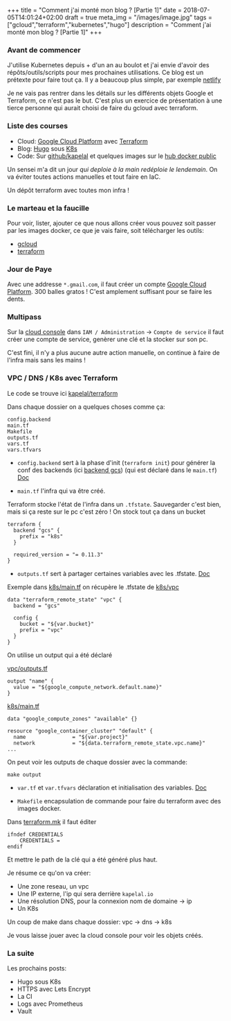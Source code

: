 +++
title = "Comment j'ai monté mon blog ? [Partie 1]"
date = 2018-07-05T14:01:24+02:00
draft = true
meta_img = "/images/image.jpg"
tags = ["gcloud","terraform","kubernetes","hugo"]
description = "Comment j'ai monté mon blog ? [Partie 1]"
+++

### Avant de commencer

J'utilise Kubernetes depuis + d'un an au boulot et j'ai envie d'avoir des répôts/outils/scripts pour mes prochaines utilisations. Ce blog est un prétexte pour faire tout ça.
Il y a beaucoup plus simple, par exemple [netlify](https://www.netlify.com/)

Je ne vais pas rentrer dans les détails sur les différents objets Google et Terraform, ce n'est pas le but. C'est plus un exercice de présentation à une tierce personne qui aurait choisi de faire du gcloud avec terraform.

### Liste des courses

+ Cloud: [Google Cloud Platform](https://cloud.google.com/) avec [Terraform](https://www.terraform.io/)
+ Blog: [Hugo](https://gohugo.io/) sous [K8s](https://kubernetes.io/)
+ Code: Sur [github/kapelal](https://github.com/kapelal) et quelques images sur le [hub docker public](https://hub.docker.com/)

Un sensei m'a dit un jour *qui deploie à la main redéploie le lendemain*. On va éviter toutes actions manuelles et tout faire en IaC.

Un dépôt terraform avec toutes mon infra !

### Le marteau et la faucille

Pour voir, lister, ajouter ce que nous allons créer vous pouvez soit passer par les images docker, ce que je vais faire, soit télécharger les outils:

+ [gcloud](https://cloud.google.com/sdk/install)
+ [terraform](https://www.terraform.io/downloads.html)

### Jour de Paye

Avec une addresse `*.gmail.com`, il faut créer un compte [Google Cloud Platform](https://cloud.google.com/). 300 balles gratos ! C'est amplement suffisant pour se faire les dents.

### Multipass

Sur la [cloud console](https://console.cloud.google.com/) dans `IAM / Administration` -> `Compte de service` il faut créer une compte de service, genèrer une clé et la stocker sur son pc.

C'est fini, il n'y a plus aucune autre action manuelle, on continue à faire de l'infra mais sans les mains !

### VPC / DNS / K8s avec Terraform

Le code se trouve ici [kapelal/terraform](https://github.com/kapelal/terraform)

Dans chaque dossier on a quelques choses comme ça:

```
config.backend
main.tf
Makefile
outputs.tf
vars.tf
vars.tfvars
```

+ `config.backend` sert à la phase d'init (`terraform init`) pour générer la conf des backends (ici [backend gcs](https://www.terraform.io/docs/backends/types/gcs.html)) (qui est déclaré dans le `main.tf`) [Doc](https://www.terraform.io/docs/backends/config.html)

+ `main.tf` l'infra qui va être créé.

Terraform stocke l'état de l'infra dans un `.tfstate`. Sauvegarder c'est bien, mais si ça reste sur le pc c'est zéro ! On stock tout ça dans un bucket

```
terraform {
  backend "gcs" {
    prefix = "k8s"
  }

  required_version = "= 0.11.3"
}
```

+ `outputs.tf` sert à partager certaines variables avec les .tfstate. [Doc](https://www.terraform.io/intro/getting-started/outputs.html)

Exemple dans [k8s/main.tf](https://github.com/kapelal/terraform/blob/master/k8s/main.tf) on récupère le .tfstate de [k8s/vpc](https://github.com/kapelal/terraform/tree/master/vpc)
```
data "terraform_remote_state" "vpc" {
  backend = "gcs"

  config {
    bucket = "${var.bucket}"
    prefix = "vpc"
  }
}
```

On utilise un output qui a été déclaré

[vpc/outputs.tf](https://github.com/kapelal/terraform/blob/master/vpc/outputs.tf)
```
output "name" {
  value = "${google_compute_network.default.name}"
}
```

[k8s/main.tf](https://github.com/kapelal/terraform/blob/master/k8s/main.tf)
```
data "google_compute_zones" "available" {}

resource "google_container_cluster" "default" {
  name               = "${var.project}"
  network            = "${data.terraform_remote_state.vpc.name}"
...
```

On peut voir les outputs de chaque dossier avec la commande:
```
make output
```

+ `var.tf` et `var.tfvars` déclaration et initialisation des variables. [Doc](https://www.terraform.io/intro/getting-started/variables.html)

+ `Makefile` encapsulation de commande pour faire du terraform avec des images docker.

Dans [terraform.mk](https://github.com/kapelal/terraform/blob/master/terraform.mk) il faut éditer
```
ifndef CREDENTIALS
	CREDENTIALS =
endif
```

Et mettre le path de la clé qui a été généré plus haut.

Je résume ce qu'on va créer:
+ Une zone reseau, un vpc
+ Une IP externe, l'ip qui sera derrière `kapelal.io`
+ Une résolution DNS, pour la connexion nom de domaine -> ip
+ Un K8s

Un coup de make dans chaque dossier: vpc -> dns -> k8s

Je vous laisse jouer avec la cloud console pour voir les objets créés.

### La suite

Les prochains posts:

+ Hugo sous K8s
+ HTTPS avec Lets Encrypt
+ La CI
+ Logs avec Prometheus
+ Vault
